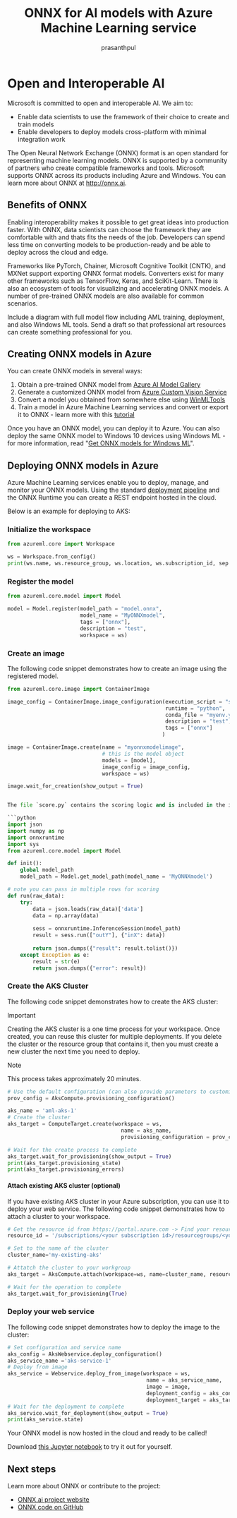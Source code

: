 ﻿---
title: ONNX for AI models with Azure Machine Learning service
description: Learn how to use ONNX and Azure Machine Learning together. 
services: machine-learning
ms.service: machine-learning
ms.component: core
ms.topic: conceptual
ms.author: prasantp
author: prasanthpul
ms.date: 09/24/2018
---

# Open and Interoperable AI

Microsoft is committed to open and interoperable AI. We aim to: 
* Enable data scientists to use the framework of their choice to create and train models 
* Enable developers to deploy models cross-platform with minimal integration work 

The Open Neural Network Exchange (ONNX) format is an open standard for representing machine learning models. ONNX is supported by a community of partners who create compatible frameworks and tools. Microsoft supports ONNX across its products including Azure and Windows. You can learn more about ONNX at http://onnx.ai. 

## Benefits of ONNX

Enabling interoperability makes it possible to get great ideas into production faster. With ONNX, data scientists can choose the framework they are comfortable with and thats fits the needs of the job. Developers can spend less time on converting models to be production-ready and be able to deploy across the cloud and edge.  

Frameworks like PyTorch, Chainer, Microsoft Cognitive Toolkit (CNTK), and MXNet support exporting ONNX format models. Converters exist for many other frameworks such as TensorFlow, Keras, and SciKit-Learn. There is also an ecosystem of tools for visualizing and accelerating ONNX models. A number of pre-trained ONNX models are also available for common scenarios.


Include a diagram with full model flow including AML training, deployment, and also Windows ML tools. Send a draft so that professional art resources can create something professional for you.

## Creating ONNX models in Azure

You can create ONNX models in several ways:
1. Obtain a pre-trained ONNX model from [Azure AI Model Gallery](https://gallery.azure.ai/models)
2. Generate a customized ONNX model from [Azure Custom Vision Service](https://docs.microsoft.com/en-us/azure/cognitive-services/Custom-Vision-Service/)
3. Convert a model you obtained from somewhere else using [WinMLTools](https://docs.microsoft.com/en-us/windows/ai/convert-model-winmltools)
4. Train a model in Azure Machine Learning services and convert or export it to ONNX - learn more with this [tutorial](http://aka.ms/aml-onnx-training-notebook)
 
Once you have an ONNX model, you can deploy it to Azure. You can also deploy the same ONNX model to Windows 10 devices using Windows ML - for more information, read "[Get ONNX models for Windows ML](https://docs.microsoft.com/en-us/windows/ai/)".

## Deploying ONNX models in Azure

Azure Machine Learning services enable you to deploy, manage, and monitor your ONNX models. Using the standard [deployment pipeline](https://docs.microsoft.com/en-us/azure/machine-learning/service/concept-model-management-and-deployment) and the ONNX Runtime you can create a REST endpoint hosted in the cloud.

Below is an example for deploying to AKS:

### Initialize the workspace

```python
from azureml.core import Workspace

ws = Workspace.from_config()
print(ws.name, ws.resource_group, ws.location, ws.subscription_id, sep = '\n')
```

### Register the model

```python
from azureml.core.model import Model

model = Model.register(model_path = "model.onnx",
                       model_name = "MyONNXmodel",
                       tags = ["onnx"],
                       description = "test",
                       workspace = ws)
```

### Create an image

The following code snippet demonstrates how to create an image using the registered model.

```python
from azureml.core.image import ContainerImage

image_config = ContainerImage.image_configuration(execution_script = "score.py",
                                                  runtime = "python",
                                                  conda_file = "myenv.yml",
                                                  description = "test",
                                                  tags = ["onnx"]
                                                 )

image = ContainerImage.create(name = "myonnxmodelimage",
                              # this is the model object
                              models = [model],
                              image_config = image_config,
                              workspace = ws)

image.wait_for_creation(show_output = True)


The file `score.py` contains the scoring logic and is included in the image. This file is used to run the model in the image. An example file for an ONNX model is shown below:

```python
import json
import numpy as np
import onnxruntime
import sys
from azureml.core.model import Model

def init():
    global model_path
    model_path = Model.get_model_path(model_name = 'MyONNXmodel')

# note you can pass in multiple rows for scoring
def run(raw_data):
    try:
        data = json.loads(raw_data)['data']
        data = np.array(data)
        
        sess = onnxruntime.InferenceSession(model_path)
        result = sess.run(["outY"], {"inX": data})
        
        return json.dumps({"result": result.tolist()})
    except Exception as e:
        result = str(e)
        return json.dumps({"error": result})
```

### Create the AKS Cluster

The following code snippet demonstrates how to create the AKS cluster:

> [!IMPORTANT]
> Creating the AKS cluster is a one time process for your workspace. Once created, you can reuse this cluster for multiple deployments. If you delete the cluster or the resource group that contains it, then you must create a new cluster the next time you need to deploy.

> [!NOTE]
> This process takes approximately 20 minutes.

```python
# Use the default configuration (can also provide parameters to customize)
prov_config = AksCompute.provisioning_configuration()

aks_name = 'aml-aks-1' 
# Create the cluster
aks_target = ComputeTarget.create(workspace = ws, 
                                    name = aks_name, 
                                    provisioning_configuration = prov_config)

# Wait for the create process to complete
aks_target.wait_for_provisioning(show_output = True)
print(aks_target.provisioning_state)
print(aks_target.provisioning_errors)
```

#### Attach existing AKS cluster (optional)

If you have existing AKS cluster in your Azure subscription, you can use it to deploy your web service. The following code snippet demonstrates how to attach a cluster to your workspace.

```python
# Get the resource id from https://portal.azure.com -> Find your resource group -> click on the Kubernetes service -> Properties
resource_id = '/subscriptions/<your subscription id>/resourcegroups/<your resource group>/providers/Microsoft.ContainerService/managedClusters/<your aks service name>'

# Set to the name of the cluster
cluster_name='my-existing-aks' 

# Attatch the cluster to your workgroup
aks_target = AksCompute.attach(workspace=ws, name=cluster_name, resource_id=resource_id)

# Wait for the operation to complete
aks_target.wait_for_provisioning(True)
```

### Deploy your web service

The following code snippet demonstrates how to deploy the image to the cluster:

```python
# Set configuration and service name
aks_config = AksWebservice.deploy_configuration()
aks_service_name ='aks-service-1'
# Deploy from image
aks_service = Webservice.deploy_from_image(workspace = ws, 
                                            name = aks_service_name,
                                            image = image,
                                            deployment_config = aks_config,
                                            deployment_target = aks_target)
# Wait for the deployment to complete
aks_service.wait_for_deployment(show_output = True)
print(aks_service.state)	
```

Your ONNX model is now hosted in the cloud and ready to be called!


Download [this Jupyter notebook](https://aka.ms/aml-onnx-notebook) to try it out for yourself. 

## Next steps

Learn more about ONNX or contribute to the project:
+ [ONNX.ai project website](http://ONNX.ai)
+ [ONNX code on GitHub](https://github.com/onnx/onnx)